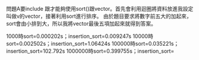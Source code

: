 問題A要include <algorithm>跟<vector>才能夠使用sort()跟vector。首先會利用迴圈將資料放進我設定叫做v的vector，接著利用sort進行排序。
由於題目要求將數字前五大的加起來，sort會由小排到大，所以我將vector最後五項加起來就得到答案。

1000時sort=0.000202s；insertion_sort=0.009247s
10000時sort=0.002502s；insertion_sort=1.06424s
100000時sort=0.035221s；insertion_sort=102.792s
1000000時sort=0.399755s；insertion_sort=
